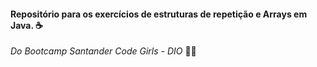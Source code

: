 #### Repositório para os exercícios de estruturas de repetição e Arrays em Java. :coffee:

_*Do Bootcamp Santander Code Girls - DIO*_ :woman_astronaut:

